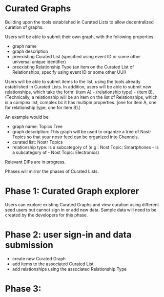 Curated Graphs
=====

Building upon the tools established in Curated Lists to allow decentralized curation of graphs. 

Users will be able to submit their own graph, with the following properties:
- graph name
- graph description
- preexisting Curated List (specified using event ID or some other universal unique identifier)
- preexisting Relationship Type (an item on the Curated List of Relationships; specify using event ID or some other UUI)

Users will be able to submit items to the list, using the tools already established in Curated Lists. In addition, users will be able to submit new relationships, which take the form: (item A) - (relationship type) - (item B). (Technically, a relationship will be an item on the list of Relationships, which is a complex list; complex bc it has multiple properties. [one for item A, one for relationship type, one for item B].)

An example would be:
- graph name: Topics Tree
- graph description: This graph will be used to organize a tree of Nostr Topics so that your nostr feed can be organized into Channels.
- curated list: Nostr Topics
- relationship type: is a subcategory of (e.g.: Nost Topic: Smartphones - is a subcategory of - Nost Topic: Electronics)

Relevant DIPs are in progress.

Phases will mirror the phases of Curated Lists.

# Phase 1: Curated Graph explorer

Users can explore existing Curated Graphs and view curation using different seed users but cannot sign in or add new data. Sample data will need to be created by the developers for this phase.

# Phase 2: user sign-in and data submission

- create new Curated Graph
- add items to the associated Curated List
- add relationships using the associated Relationship Type

# Phase 3: 
